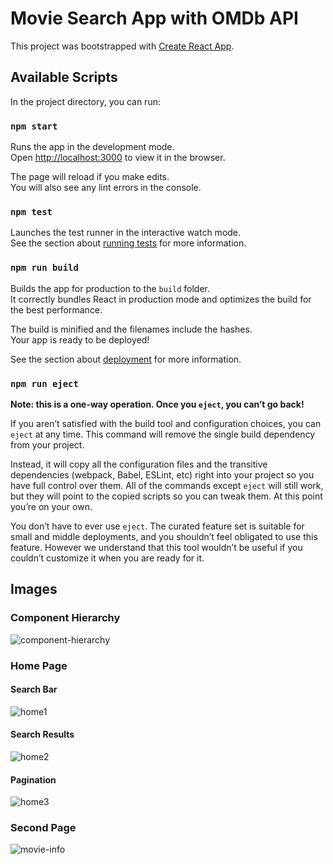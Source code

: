 # Movie Search App with OMDb API

This project was bootstrapped with [Create React App](https://github.com/facebook/create-react-app).

## Available Scripts

In the project directory, you can run:

### `npm start`

Runs the app in the development mode.<br />
Open [http://localhost:3000](http://localhost:3000) to view it in the browser.

The page will reload if you make edits.<br />
You will also see any lint errors in the console.

### `npm test`

Launches the test runner in the interactive watch mode.<br />
See the section about [running tests](https://facebook.github.io/create-react-app/docs/running-tests) for more information.

### `npm run build`

Builds the app for production to the `build` folder.<br />
It correctly bundles React in production mode and optimizes the build for the best performance.

The build is minified and the filenames include the hashes.<br />
Your app is ready to be deployed!

See the section about [deployment](https://facebook.github.io/create-react-app/docs/deployment) for more information.

### `npm run eject`

**Note: this is a one-way operation. Once you `eject`, you can’t go back!**

If you aren’t satisfied with the build tool and configuration choices, you can `eject` at any time. This command will remove the single build dependency from your project.

Instead, it will copy all the configuration files and the transitive dependencies (webpack, Babel, ESLint, etc) right into your project so you have full control over them. All of the commands except `eject` will still work, but they will point to the copied scripts so you can tweak them. At this point you’re on your own.

You don’t have to ever use `eject`. The curated feature set is suitable for small and middle deployments, and you shouldn’t feel obligated to use this feature. However we understand that this tool wouldn’t be useful if you couldn’t customize it when you are ready for it.

## Images

### Component Hierarchy

![component-hierarchy](https://user-images.githubusercontent.com/16120472/92964396-ae8fc080-f47c-11ea-86e1-e4d0aabe32d2.PNG)

### Home Page

#### Search Bar

![home1](https://user-images.githubusercontent.com/16120472/92964401-b18ab100-f47c-11ea-9ba4-15a9aac5f0fb.PNG)

#### Search Results

![home2](https://user-images.githubusercontent.com/16120472/92964410-b3ed0b00-f47c-11ea-8de0-adbefd93d751.PNG)

#### Pagination

![home3](https://user-images.githubusercontent.com/16120472/92964425-b9e2ec00-f47c-11ea-9bda-fa7a31587571.PNG)

### Second Page

![movie-info](https://user-images.githubusercontent.com/16120472/92964435-bea7a000-f47c-11ea-9a09-5b7a141970ff.PNG)
